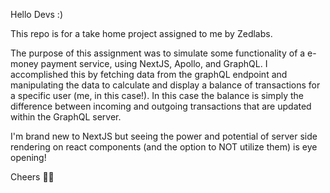 Hello Devs :) 

This repo is for a take home project assigned to me by Zedlabs. 

The purpose of this assignment was to simulate some functionality of a e-money payment service, using NextJS, Apollo, and GraphQL. I accomplished this by fetching data from the graphQL endpoint and manipulating the data to calculate and display a balance of transactions for a specific user (me, in this case!). In this case the balance is simply the difference between incoming and outgoing transactions that are updated within the GraphQL server.

I'm brand new to NextJS but seeing the power and potential of server side rendering on react components (and the option to NOT utilize them) is eye opening!

Cheers ✌🏽